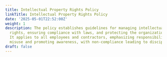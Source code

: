 ```yaml
---
title: Intellectual Property Rights Policy
linkTitle: Intellectual Property Rights Policy
date: '2025-05-01T22:52:00Z'
weight: 1
description: The policy establishes guidelines for managing intellectual property
  rights, ensuring compliance with laws, and protecting the organization's assets.
  It applies to all employees and contractors, emphasizing responsibilities for reporting
  misuse and promoting awareness, with non-compliance leading to disciplinary actions.
draft: false
---
```


<!-- Unsupported block type: unsupported -->